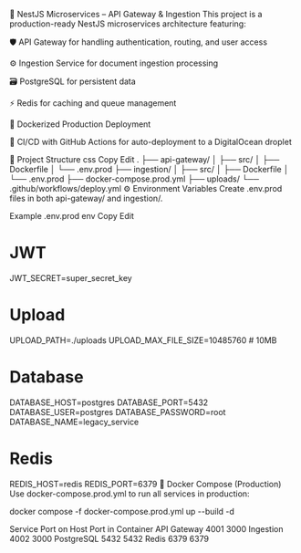 🧾 NestJS Microservices – API Gateway & Ingestion
This project is a production-ready NestJS microservices architecture featuring:

🛡 API Gateway for handling authentication, routing, and user access

⚙️ Ingestion Service for document ingestion processing

🗃 PostgreSQL for persistent data

⚡ Redis for caching and queue management

🚀 Dockerized Production Deployment

🔄 CI/CD with GitHub Actions for auto-deployment to a DigitalOcean droplet

📁 Project Structure
css
Copy
Edit
.
├── api-gateway/
│   ├── src/
│   ├── Dockerfile
│   └── .env.prod
├── ingestion/
│   ├── src/
│   ├── Dockerfile
│   └── .env.prod
├── docker-compose.prod.yml
├── uploads/
└── .github/workflows/deploy.yml
⚙️ Environment Variables
Create .env.prod files in both api-gateway/ and ingestion/.

Example .env.prod
env
Copy
Edit
# JWT
JWT_SECRET=super_secret_key

# Upload
UPLOAD_PATH=./uploads
UPLOAD_MAX_FILE_SIZE=10485760 # 10MB

# Database
DATABASE_HOST=postgres
DATABASE_PORT=5432
DATABASE_USER=postgres
DATABASE_PASSWORD=root
DATABASE_NAME=legacy_service

# Redis
REDIS_HOST=redis
REDIS_PORT=6379
🐳 Docker Compose (Production)
Use docker-compose.prod.yml to run all services in production:

docker compose -f docker-compose.prod.yml up --build -d

Service	     Port on Host	   Port in Container
API Gateway	  4001	          3000
Ingestion	    4002	          3000
PostgreSQL	  5432	          5432
Redis	        6379	          6379

